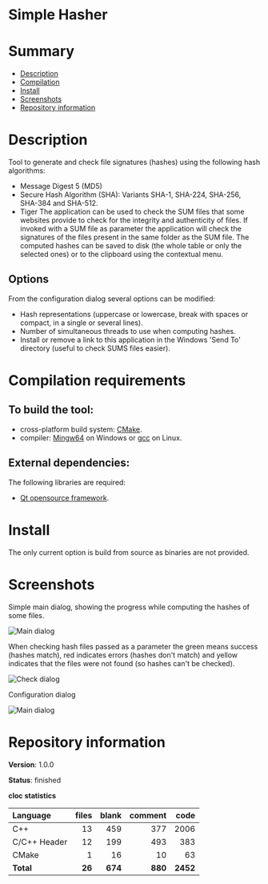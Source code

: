 Simple Hasher
=============

# Summary
- [Description](#description)
- [Compilation](#compilation-requirements)
- [Install](#install)
- [Screenshots](#screenshots)
- [Repository information](#repository-information)

# Description
Tool to generate and check file signatures (hashes) using the following hash algorithms:
* Message Digest 5 (MD5)
* Secure Hash Algorithm (SHA): Variants SHA-1, SHA-224, SHA-256, SHA-384 and SHA-512.
* Tiger
The application can be used to check the SUM files that some websites provide to check for the integrity and authenticity of files. If invoked with a SUM file as parameter the application will check the signatures of the files present in the same folder as the SUM file. 
The computed hashes can be saved to disk (the whole table or only the selected ones) or to the clipboard using the contextual menu.

## Options
From the configuration dialog several options can be modified:
* Hash representations (uppercase or lowercase, break with spaces or compact, in a single or several lines).
* Number of simultaneous threads to use when computing hashes. 
* Install or remove a link to this application in the Windows 'Send To' directory (useful to check SUMS files easier).

# Compilation requirements
## To build the tool:
* cross-platform build system: [CMake](http://www.cmake.org/cmake/resources/software.html).
* compiler: [Mingw64](http://sourceforge.net/projects/mingw-w64/) on Windows or [gcc](http://gcc.gnu.org/) on Linux.

## External dependencies:
The following libraries are required:
* [Qt opensource framework](http://www.qt.io/).

# Install
The only current option is build from source as binaries are not provided. 

# Screenshots
Simple main dialog, showing the progress while computing the hashes of some files.

![Main dialog]()

When checking hash files passed as a parameter the green means success (hashes match), red indicates errors (hashes don't match) and yellow indicates that the files were not found (so hashes can't be checked).

![Check dialog]()

Configuration dialog

![Main dialog]()

# Repository information
**Version**: 1.0.0

**Status**: finished

**cloc statistics**

| Language                     |files          |blank        |comment           |code    |
|:-----------------------------|--------------:|------------:|-----------------:|-------:|
| C++                          |   13          |  459        |    377           |  2006  |
| C/C++ Header                 |   12          |  199        |    493           |   383  |
| CMake                        |    1          |   16        |     10           |    63  |
| **Total**                    |   **26**      |  **674**    |   **880**        |**2452**|
